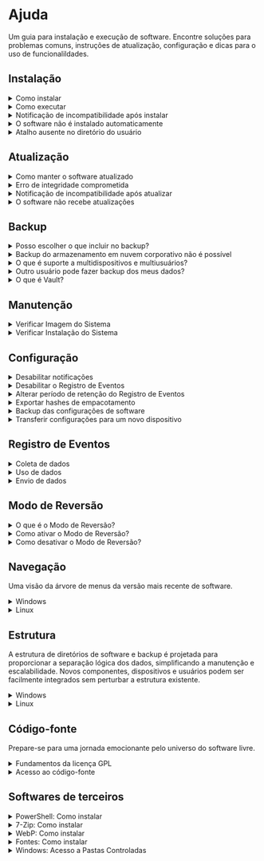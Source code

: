 # Ajuda
Um guia para instalação e execução de software. Encontre soluções para problemas comuns, instruções de atualização, configuração e dicas para o uso de funcionalildades.

## Instalação

<details>
<summary>Como instalar</summary>

- Windows
    - Baixe e descomprima o pacote
    - Abra o PowerShell
    - Habilite a execução de scripts `Set-ExecutionPolicy RemoteSigned -Scope CurrentUser -Force`
    - Desbloqueie o script `Get-Item Workflow.ps1 | Unblock-File`
    - Execute `.\Workflow.ps1`
- Linux
    - Baixe e descomprima o pacote
    - Abra o PowerShell `pwsh`
    - Execute `./Workflow.ps1`

</details>

<details>
<summary>Como executar</summary>

- Windows
    - Abra o PowerShell
    - Navegue até a pasta inicial `Set-Location $Home`
    - Execute `.\Workflow.ps1`
- Linux
    - Abra o PowerShell `pwsh`
    - Navegue até a pasta inicial `Set-Location $Home`
    - Execute `./Workflow.ps1`

</details>

<details>
<summary>Notificação de incompatibilidade após instalar</summary>

O software verifica diversas informações do ambiente para garantir que seja executado em um cenário mínimo de compatibilidade. Verifique os requisitos de sistema na página de download e tente novamente após resolver a incompatibilidade.

</details>

<details>
<summary>O software não é instalado automaticamente</summary>

Você está executando uma versão de software sem suporte. Utilize a versão mais recente para prosseguir. Verifique [Evolução][Evolução] e [Política de Suporte][Política de Suporte] para mais informações.

</details>

<details>
<summary>Atalho ausente no diretório do usuário</summary>

Se o atalho `Workflow.ps1` estiver ausente no diretório `$Home`, verifique o tópico **Acesso a Pastas Controladas** na seção **Software de Terceiros**. Em seguida execute Workflow manualmente a partir do diretório de instalação de software. O atalho será recriado automaticamente. Verifique a seção **Estrutura** para mais informações.

</details>

## Atualização

<details>
<summary>Como manter o software atualizado</summary>

Mantenha-se online e execute o software mensalmente para receber atualizações automáticas.

</details>

<details>
<summary>Erro de integridade comprometida</summary>

Esse erro pode ocorrer em diferentes situações e resulta nos seguintes efeitos:
- Instalação ou atualização de software: pacotes inválidos não serão aplicados.
- Alteração ilegal no algoritmo: a integridade de software é restaurada automaticamente.
- Alterações indevidas no arquivo de backup: você será notificado e poderá realizar o backup novamente.

</details>

<details>
<summary>Notificação de incompatibilidade após atualizar</summary>

Verifique os requisitos de sistema na página de download e tente novamente após resolver a incompatibilidade.

</details>

<details>
<summary>O software não recebe atualizações</summary>

Se o software não foi executado por um longo período, pode ter perdido suporte e está impossibilitado de receber atualizações automaticamente. Prossiga com a desinstalação manual e a instalação da versão de software mais recente.

</details> 

## Backup

<details>
<summary>Posso escolher o que incluir no backup?</summary>

Sim. Siga para `Configurações` `>` `Backup` `>` `Conteúdo`

</details>

<details>
<summary>Backup do armazenamento em nuvem corporativo não é possível</summary>

Contas corporativas podem ter estruturas diferentes das contas pessoais, o que pode impedir a inclusão no backup.

</details>

<details>
<summary>O que é suporte a multidispositivos e multiusuários?</summary>

Permite adicionar backups de vários dispositivos e usuários na mesma estrutura de backup.

</details>

<details>
<summary>Outro usuário pode fazer backup dos meus dados?</summary>

Não. Workflow opera em nível de usuário, impedindo que outros acessem seus dados locais. No entanto, observe que o backup de dados não é criptografado. É importante garantir que os drives de backup e réplica sejam armazenados de forma segura para proteger seus dados contra acesso não autorizado.

</details>

<details>
<summary>O que é Vault?</summary>

O Vault é uma pasta dentro do diretório do usuário para armazenar informações que podem ser incluídas no backup. Recomenda-se adicioná-la ao **Acesso a Pastas Controladas** nas configurações de segurança do Windows.

</details>

## Manutenção

<details>
<summary>Verificar Imagem do Sistema</summary>

- Verificar: Aciona o DISM (Deployment Imaging Service and Management Tool) para analisar a integridade da imagem do sistema, buscando possíveis corrupções.

- Reparar: Aciona o DISM para reparar automaticamente a integridade da imagem do sistema utilizando arquivos de reparo disponíveis localmente ou baixando-os dos servidores da Microsoft.

> A disponibilidade de recursos e funcionalidades pode variar conforme a plataforma.

</details>

<details>
<summary>Verificar Instalação do Sistema</summary>

- Verificar: Aciona o SFC (System File Checker) para analisar e reparar arquivos de sistema corrompidos ou ausentes a partir de uma cópia em cache disponível em uma área protegida do sistema.

- Consolidar: Aciona o DISM para limpar e otimizar a imagem do sistema, removendo componentes obsoletos e versões antigas, liberando espaço de armazenamento e melhorando a eficiência geral do sistema.

> A disponibilidade de recursos e funcionalidades pode variar conforme a plataforma.

</details>

## Configuração

<details>
<summary>Desabilitar notificações</summary>

Siga para `Configurações` `>` `Notificações`

</details>

<details>
<summary>Desabilitar o Registro de Eventos</summary>

Siga para `Configurações` `>` `Registro de Eventos` `>` `Status`

</details>

<details>
<summary>Alterar período de retenção do Registro de Eventos</summary>

Siga para `Configurações` `>` `Registro de Eventos` `>` `Período de Retenção`

</details>

<details>
<summary>Exportar hashes de empacotamento</summary>

Habilite o Registro de Eventos para exportar hashes de empacotamento.

</details>

<details>
<summary>Backup das configurações de software</summary>

- Windows
    - Siga para `Configurações` `>` `Gerenciar` `>` `Exportar`
    - Utilize `WIN+R` e acesse `%UserProfile%\Downloads`
    - Faça backup de `WorkflowSettingsBackup.json`
- Linux
    - Siga para `Configurações` `>` `Gerenciar` `>` `Exportar`
    - Utilize `ALT+F2` e acesse `~/Downloads`
    - Faça backup de `WorkflowSettingsBackup.json`

</details>

<details>
<summary>Transferir configurações para um novo dispositivo</summary>

- Windows
    - No dispositivo antigo:
        - Siga para `Configurações` `>` `Gerenciar` `>` `Exportar`
        - Utilize `WIN+R` e acesse `%UserProfile%\Downloads`
        - Copie o arquivo `WorkflowSettingsBackup.json`
    - No dispositivo novo:
        - Instale o software
        - Utilize `WIN+R` e acesse `%UserProfile%\Downloads`
        - Cole o arquivo `WorkflowSettingsBackup.json`
        - Siga para `Configurações` `>` `Gerenciar` `>` `Importar`
- Linux
    - No dispositivo antigo:
        - Siga para `Configurações` `>` `Gerenciar` `>` `Exportar`
        - Utilize `ALT+F2` e acesse `~/Downloads`
        - Copie o arquivo `WorkflowSettingsBackup.json`
    - No dispositivo novo:
        - Instale o software
        - Utilize `ALT+F2` e acesse `~/Downloads`
        - Cole o arquivo `WorkflowSettingsBackup.json`
        - Siga para `Configurações` `>` `Gerenciar` `>` `Importar`

> Informações de identificação e segurança não podem ser transferidas.

</details>

## Registro de Eventos

<details>
<summary>Coleta de dados</summary>

O Registro de Eventos coleta e armazena localmente informações sobre o ambiente, usuário e a execução do software. Esses dados são automaticamente excluídos conforme a Política de Retenção. O usuário pode desativar o Registro de Eventos ou ajustar o período de retenção nas configurações.

</details>

<details>
<summary>Uso de dados</summary>

Os dados do Registro de Eventos ajudam a monitorar o desempenho, diagnosticar problemas e otimizar o software. Eles permitem identificar padrões de uso, aprimorar a experiência do usuário e manter a cronologia das atividades de software, facilitando a análise retroativa e a recuperação de informações. Os dados do Registro de Eventos podem ser solicitados caso você entre em contato com o [Suporte][Política de Suporte].

</details>

<details>
<summary>Envio de dados</summary>

Nenhum dado é enviado para a internet.

</details>

## Modo de Reversão

<details>
<summary>O que é o Modo de Reversão?</summary>

Protege suas configurações ao executar versões anteriores de software. Todas as alterações são descartadas ao encerrar.

</details>

<details>
<summary>Como ativar o Modo de Reversão?</summary>

Ativado automaticamente ao executar uma versão anterior.

</details>

<details>
<summary>Como desativar o Modo de Reversão?</summary>

Não é possível desativá-lo manualmente.

</details>

## Navegação
Uma visão da árvore de menus da versão mais recente de software.

<details>
<summary>Windows</summary>

```
Home
├─ Backup
│   ├─ Iniciar Backup
│   ├─ Iniciar Réplica
│   └─ Testar Backup
├─ Depuração
├─ Diagnóstico
│   ├─ Relatório da Bateria
│   ├─ Verificar Saúde dos Drives
│   └─ Verificar Sistema de Arquivos
├─ Manutenção
│   ├─ Gerenciar Aplicativos
│   │   ├─ Listar
│   │   ├─ Atualizar
│   │   ├─ Importar
│   │   └─ Exportar
│   ├─ Desfragmentar
│   │   ├─ Analisar
│   │   ├─ Otimizar
│   │   └─ Trim
│   ├─ Gerenciar Administrador
│   │   ├─ Ativar
│   │   └─ Desativar
│   ├─ Verificar Imagem do Sistema
│   │   ├─ Verificar
│   │   └─ Reparar
│   └─ Verificar Instalação do Sistema
│       ├─ Verificar
│       └─ Consolidar
├─ Configurações
│   ├─ Backup
│   │   ├─ Parâmetros
│   │   │   ├─ Drive de Backup
│   │   │   ├─ Drive de Réplica
│   │   │   ├─ Período de Retenção
│   │   │   ├─ Nível de Compressão
│   │   │   ├─ Formatação Automática
│   │   │   └─ Replicação Automática
│   │   └─ Conteúdo
│   │       ├─ Usuário
│   │       │   ├─ Desktop
│   │       │   ├─ Documentos
│   │       │   ├─ Imagens
│   │       │   ├─ Vídeos
│   │       │   ├─ Músicas
│   │       │   ├─ Downloads
│   │       │   ├─ Vault
│   │       │   ├─ Projetos
│   │       │   └─ Softwares
│   │       ├─ Nuvem
│   │       │   ├─ OneDrive
│   │       │   ├─ Google Drive
│   │       │   ├─ iCloud Drive
│   │       │   └─ Dropbox
│   │       └─ Sistema
│   │           ├─ Fontes
│   │           └─ Drivers
│   ├─ Depuração
│   │   ├─ Parâmetros
│   │   │   └─ Período de Retenção
│   │   └─ Conteúdo
|   │       ├─ Arquivos de Sistema
│   │       │   ├─ Diretório Temporário
│   │       │   ├─ Diretório Prefetch
│   │       │   ├─ Windows Update
│   │       │   ├─ Reporte de Erros
│   │       │   └─ Cache DNS
│   │       ├─ Arquivos de Software
│   │       │   ├─ Microsoft Edge
│   │       │   ├─ OneDrive
│   │       │   └─ Epic Games
│   │       └─ Arquivos de Usuário
│   │           ├─ Diretório Temporário
│   │           ├─ Downloads
│   │           ├─ Screenshots
│   │           └─ Lixeira
│   ├─ Temas
│   │   ├─ Violeta
│   │   ├─ Azul
│   │   ├─ Verde
│   │   ├─ Amarelo
│   │   ├─ Vermelho
│   │   ├─ Cosmos
│   │   ├─ Sunrise
│   │   ├─ Sunset
│   │   └─ Aqua
│   ├─ Notificações
│   │   ├─ Software
│   │   ├─ Backup
│   │   ├─ Conversão
│   │   ├─ Depuração
│   │   ├─ Diagnóstico
│   │   └─ Manutenção
│   ├─ Registro de Eventos
│   │   ├─ Status
│   │   ├─ Período de Retenção
│   │   └─ Exibir
│   ├─ Gerenciar
│   │   ├─ Importar
│   │   ├─ Exportar
│   │   └─ Redefinir
│   ├─ Empacotar
│   └─ Desinstalar
├─ Sobre
└─ Encerrar
```

</details>

<details>
<summary>Linux</summary>

```
Home
├─ Backup
│   ├─ Iniciar Backup
│   ├─ Iniciar Réplica
│   └─ Testar Backup
├─ Conversão
│   ├─ 7Z
│   └─ WEBP
├─ Depuração
├─ Diagnóstico
│   └─ Relatório da Bateria
├─ Manutenção
│   ├─ Gerenciar Aplicativos
│   │   ├─ Listar
│   │   ├─ Atualizar
│   │   └─ Exportar
│   └─ Desfragmentar
│       ├─ Analisar
│       ├─ Otimizar
│       └─ Trim
├─ Configurações
│   ├─ Backup
│   │   ├─ Parâmetros
│   │   │   ├─ Drive de Backup
│   │   │   ├─ Drive de Réplica
│   │   │   ├─ Período de Retenção
│   │   │   ├─ Nível de Compressão
│   │   │   └─ Replicação Automática
│   │   └─ Conteúdo
│   │       ├─ Usuário
│   │       │   ├─ Desktop
│   │       │   ├─ Documentos
│   │       │   ├─ Imagens
│   │       │   ├─ Vídeos
│   │       │   ├─ Músicas
│   │       │   ├─ Downloads
│   │       │   ├─ Vault
│   │       │   ├─ Projetos
│   │       │   └─ Softwares
│   │       ├─ Nuvem
│   │       │   └─ Dropbox
│   │       └─ Sistema
│   │           └─ Fontes
│   ├─ Conversão
│   │   ├─ Reprocessar arquivos convertidos
│   │   └─ Preservar originais
│   ├─ Depuração
│   │   ├─ Parâmetros
│   │   │   └─ Período de Retenção
│   │   └─ Conteúdo
|   │       ├─ Arquivos de Sistema
│   │       │   ├─ Diretório Temporário
│   │       │   └─ Reporte de Erros
│   │       └─ Arquivos de Usuário
│   │           ├─ Downloads
│   │           ├─ Screenshots
│   │           └─ Lixeira
│   ├─ Temas
│   │   ├─ Violeta
│   │   ├─ Azul
│   │   ├─ Verde
│   │   ├─ Amarelo
│   │   ├─ Vermelho
│   │   ├─ Cosmos
│   │   ├─ Sunrise
│   │   ├─ Sunset
│   │   └─ Aqua
│   ├─ Notificações
│   │   ├─ Software
│   │   ├─ Backup
│   │   ├─ Conversão
│   │   ├─ Depuração
│   │   ├─ Diagnóstico
│   │   └─ Manutenção
│   ├─ Registro de Eventos
│   │   ├─ Status
│   │   ├─ Período de Retenção
│   │   └─ Exibir
│   ├─ Gerenciar
│   │   ├─ Importar
│   │   ├─ Exportar
│   │   └─ Redefinir
│   ├─ Empacotar
│   └─ Desinstalar
├─ Sobre
└─ Encerrar
```

</details>

## Estrutura
A estrutura de diretórios de software e backup é projetada para proporcionar a separação lógica dos dados, simplificando a manutenção e escalabilidade. Novos componentes, dispositivos e usuários podem ser facilmente integrados sem perturbar a estrutura existente.

<details>
<summary>Windows</summary>

### Software
```
[Usuário] ─┐
           └─ AppData ─┐
                       └─ Local ─┐
                                 └─ DC ─┐                                 | Diretório raiz
                                        └─ Workflow ─┐                    | Diretório de instalação
                                                     ├─ Software          | Diretório de software
                                                     ├─ Events            | Diretório de registro de eventos
                                                     └─ Cache             | Diretório de armazenamento temporário
```

### Backup
```
[Drive] ─┐
         └─ Workflow ─┐                                                   | Diretório raiz
                      └─ [Dispositivo] ─┐                                 | Diretório de controle
                                        └─ [Usuário] ─┐                   | Diretório de controle
                                                      └─ {+}              | Dados
```

</details>

<details>
<summary>Linux</summary>

### Software
```
[Usuário] ─┐
           └─ .DC ─┐                                                      | Diretório raiz
                   └─ Workflow ─┐                                         | Diretório de instalação
                                ├─ Software                               | Diretório de software
                                ├─ Events                                 | Diretório de registro de eventos
                                └─ Cache                                  | Diretório de armazenamento temporário
```

### Backup
```
[Drive] ─┐
         └─ Workflow ─┐                                                   | Diretório raiz
                      └─ [Dispositivo] ─┐                                 | Diretório de controle
                                        └─ [Usuário] ─┐                   | Diretório de controle
                                                      └─ {+}              | Dados
```

</details>

## Código-fonte
Prepare-se para uma jornada emocionante pelo universo do software livre.

<details>
<summary>Fundamentos da licença GPL</summary>

- `Liberdade 0`: Execute o software como quiser, para qualquer finalidade.
- `Liberdade 1`: Explore e ajuste o software conforme suas necessidades.
- `Liberdade 2`: Compartilhe o software para ajudar outras pessoas.
- `Liberdade 3`: Melhore o software e compartilhe suas inovações com a comunidade.

> Verifique [SPDX.org][SPDX.org] para mais informações.

</details>

<details>
<summary>Acesso ao código-fonte</summary>

- Baixe a versão mais recente do software.
- Extraia o pacote com um software compatível.
- Abra o arquivo **ps1** em seu editor de texto ou IDE preferido.
- Aproveite a experiência!

[SPDX.org]: https://spdx.org/licenses/GPL-3.0-or-later.html

</details>

## Softwares de terceiros

<details>
<summary>PowerShell: Como instalar</summary>

- Windows
    - Abra o terminal
    - Instale o pacote `winget install --id Microsoft.PowerShell --source winget`

- Linux
    - Abra o terminal
    - Instale o pacote `snap install powershell`

</details>

<details>
<summary>7-Zip: Como instalar</summary>

- Windows
    - Acesse o [repositório do projeto][7-Zip]
    - Baixe o pacote compatível com a arquitetura do seu dispositivo
    - Execute o instalador

- Linux
    - Método 1 (Desenvolvedor independente)
        - Abra o terminal
        - Instale o pacote `sudo apt install 7zip`
    - Método 2 (Desenvolvedor oficial)
        - Acesse o [repositório do projeto][7-Zip]
        - Baixe o pacote compatível com a arquitetura do seu dispositivo
        - Abra o terminal
        - Descomprima o pacote `tar --extract --file nome_do_pacote.tar.xz`
        - Navegue até o diretório do pacote `cd nome_do_pacote`
        - Copie os binários para o diretório do sistema `sudo cp 7zzs 7zz /usr/local/bin/`

</details>

<details>
<summary>WebP: Como instalar</summary>

- Linux
    - Método 1
        - Abra o terminal
        - Instale o pacote `sudo apt install webp`
    - Método 2
        - Acesse o [repositório do projeto][WebP]
        - Baixe o pacote compatível com a arquitetura do seu dispositivo
        - Abra o terminal
        - Descomprima o pacote `tar --extract --file nome_do_pacote.tar.gz`
        - Navegue até o diretório do pacote `cd nome_do_pacote`
        - Copie o conteúdo do diretório `bin` para o diretório do sistema `sudo cp --recursive bin/* /usr/local/bin/`
        - Copie o conteúdo do diretório `include` para o diretório do sistema `sudo cp --recursive include/* /usr/local/include/`
        - Copie o conteúdo do diretório `lib` para o diretório do sistema `sudo cp --recursive lib/* /usr/local/lib/`

</details>

<details>
<summary>Fontes: Como instalar</summary>

Para um design agradável, moderno e sofisticado no terminal, prefira a fonte [JetBrains Mono][JetBrains Mono]. Adicionalmente você pode utilizar a [Cascadia Code][Cascadia Code] ou a [Ubuntu Family][Ubuntu Family].

- Windows
    - Método 1
        - Clique com o botão direito do mouse no arquivo de fonte
        - Clique em Instalar
    - Método 2 (Windows 10 ou superior)
        - Copie a fonte para o diretório do sistema `C:\Windows\Fonts`
- Linux
    - Método 1
        - Clique com o botão direito do mouse no arquivo de fonte
        - Clique em Instalar
    - Método 2
        - Copie a fonte para o diretório do sistema `sudo cp * /usr/local/share/fonts`
        - Atualize o cache de fontes do sistema `sudo fc-cache --force --verbose`

</details>

<details>
<summary>Windows: Acesso a Pastas Controladas</summary>

Alguns recursos precisam de acesso a pastas de usuário ou aplicativos. Adicione o PowerShell e o 7-Zip ao Acesso a Pastas Controladas nas configurações de segurança do Windows.

</details>

[Evolução]: /Evolution.md
[Política de Suporte]: /SUPPORT.md
[7-Zip]: https://github.com/ip7z/7zip
[WebP]: https://developers.google.com/speed/webp/docs/precompiled
[JetBrains Mono]: https://github.com/JetBrains/JetBrainsMono
[Cascadia Code]: https://github.com/microsoft/cascadia-code
[Ubuntu Family]: https://design.ubuntu.com/font